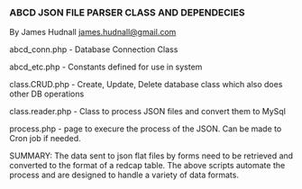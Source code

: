 ###  ABCD JSON FILE PARSER CLASS AND DEPENDECIES
 By James Hudnall  james.hudnall@gmail.com

<p>abcd_conn.php - Database Connection Class </p>
<p>abcd_etc.php - Constants defined for use in system</p>
<p>class.CRUD.php - Create, Update, Delete database class which also does other DB operations</p>
<p>class.reader.php - Class to process JSON files and convert them to MySql</p>
<p>process.php - page to execure the process of the JSON. Can be made to Cron job if needed. </p>

SUMMARY: The data sent to json flat files by forms need to be retrieved and converted to the format of a redcap table. 
The above scripts automate the process and are designed to handle a variety of data formats. 
